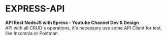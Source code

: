 # EXPRESS-API
<b> API Rest NodeJS with Epress - Youtube Channel Dev &amp; Design </b> <br>
API with all CRUD's operations, it's necessary use some API Client for test, like Insomnia or Postman
